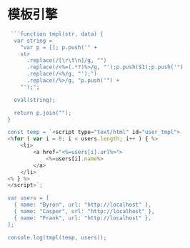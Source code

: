 # 模板引擎

```js
 ```function tmpl(str, data) {
  var string =
    "var p = []; p.push('" +
    str
      .replace(/[\r\t\n]/g, "")
      .replace(/<%=(.*?)%>/g, "');p.push($1);p.push('")
      .replace(/<%/g, "');")
      .replace(/%>/g, "p.push('") +
    "');";

  eval(string);

  return p.join("");
}

const temp = `<script type="text/html" id="user_tmpl">
<%for ( var i = 0; i < users.length; i++ ) { %>
    <li>
        <a href="<%=users[i].url%>">
            <%=users[i].name%>
        </a>
    </li>
<% } %>
</script>`;

var users = [
  { name: "Byron", url: "http://localhost" },
  { name: "Casper", url: "http://localhost" },
  { name: "Frank", url: "http://localhost" },
];

console.log(tmpl(temp, users));
